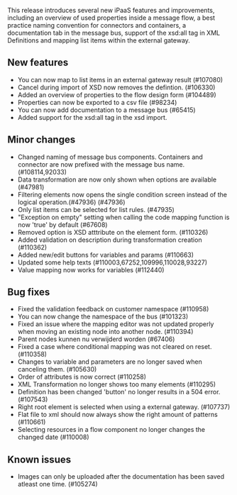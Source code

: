 This release introduces several new iPaaS features and improvements, including an overview of used properties inside a message flow, a best practice naming convention for connectors and containers, a documentation tab in the message bus, support of the xsd:all tag in XML Definitions and mapping list items within the external gateway.
## New features
- You can now map to list items in an external gateway result (#107080)
- Cancel during import of XSD now removes the defintion. (#106330)
- Added an overview of properties to the flow design form (#104489)
- Properties can now be exported to a csv file (#98234)
- You can now add documentation to a message bus (#65415)
- Added support for the xsd:all tag in the xsd import.
## Minor changes
- Changed naming of message bus components. Containers and connector are now prefixed with the message bus name. (#108114,92033)
- Data transformation are now only shown when options are available (#47981)
- Filtering elements now opens the single condition screen instead of the logical operation.(#47936) (#47936)
- Only list items can be selected for list rules. (#47935)
- "Exception on empty" setting when calling the code mapping function is now 'true' by default (#67608)
- Removed option is XSD atttribute on the element form. (#110326)
- Added validation on description during transformation creation (#110362)
- Added new/edit buttons for variables and params (#110663)
- Updated some help texts (#110003,67252,109996,110028,93227)
- Value mapping now works for variables (#112440)
## Bug fixes
- Fixed the validation feedback on customer namespace (#110958)
- You can now change the namespace of the bus (#101323)
- Fixed an issue where the mapping editor was not updated properly when moving an existing node into another node. (#110394)
- Parent nodes kunnen nu verwijderd worden (#67406)
- Fixed a case where conditional mapping was not cleared on reset. (#110358)
- Changes to variable and parameters are no longer saved when canceling them. (#105630)
- Order of attributes is now correct (#110258)
- XML Transformation no longer shows too many elements (#110295)
- Definition has been changed 'button' no longer results in a 504 error. (#107543)
- Right root element is selected when using a external gateway. (#107737)
- Flat file to xml should now always show the right amount of patterns (#110661)
- Selecting resources in a flow component no longer changes the changed date (#110008)
## Known issues
- Images can only be uploaded after the documentation has been saved atleast one time. (#105274)
